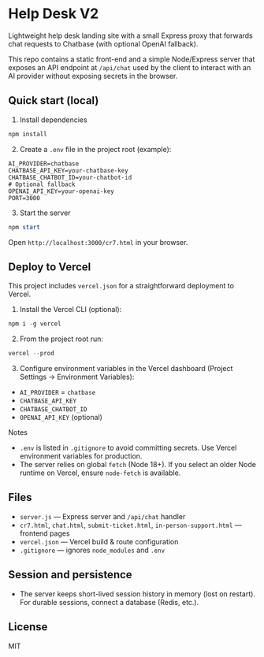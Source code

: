 # Help Desk V2

Lightweight help desk landing site with a small Express proxy that forwards chat requests to Chatbase (with optional OpenAI fallback).

This repo contains a static front-end and a simple Node/Express server that exposes an API endpoint at `/api/chat` used by the client to interact with an AI provider without exposing secrets in the browser.

## Quick start (local)

1. Install dependencies

```powershell
npm install
```

2. Create a `.env` file in the project root (example):

```
AI_PROVIDER=chatbase
CHATBASE_API_KEY=your-chatbase-key
CHATBASE_CHATBOT_ID=your-chatbot-id
# Optional fallback
OPENAI_API_KEY=your-openai-key
PORT=3000
```

3. Start the server

```powershell
npm start
```

Open `http://localhost:3000/cr7.html` in your browser.

## Deploy to Vercel

This project includes `vercel.json` for a straightforward deployment to Vercel.

1. Install the Vercel CLI (optional):

```powershell
npm i -g vercel
```

2. From the project root run:

```powershell
vercel --prod
```

3. Configure environment variables in the Vercel dashboard (Project Settings -> Environment Variables):

- `AI_PROVIDER` = `chatbase`
- `CHATBASE_API_KEY`
- `CHATBASE_CHATBOT_ID`
- `OPENAI_API_KEY` (optional)

Notes

- `.env` is listed in `.gitignore` to avoid committing secrets. Use Vercel environment variables for production.
- The server relies on global `fetch` (Node 18+). If you select an older Node runtime on Vercel, ensure `node-fetch` is available.

## Files

- `server.js` — Express server and `/api/chat` handler
- `cr7.html`, `chat.html`, `submit-ticket.html`, `in-person-support.html` — frontend pages
- `vercel.json` — Vercel build & route configuration
- `.gitignore` — ignores `node_modules` and `.env`

## Session and persistence

- The server keeps short-lived session history in memory (lost on restart). For durable sessions, connect a database (Redis, etc.).

## License

MIT
